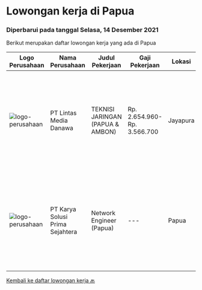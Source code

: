
  # Lowongan kerja di Papua

  ### Diperbarui pada tanggal Selasa, 14 Desember 2021

  Berikut merupakan daftar lowongan kerja yang ada di Papua

  |Logo Perusahaan | Nama Perusahaan | Judul Pekerjaan | Gaji Pekerjaan | Lokasi | Deskripsi | Tanggal diunggah | Pranala |
  | -------------- | --------------- | --------------- | --------- | --------- | -------------- | ------- | ----------- |
  |![logo-perusahaan](https://image-service-cdn.seek.com.au/4cc5b4edd8a09fb41741a122f57ee79a81b9a89e/ee4dce1061f3f616224767ad58cb2fc751b8d2dc)|PT Lintas Media Danawa|TEKNISI JARINGAN (PAPUA & AMBON)|Rp. 2.654.960-Rp. 3.566.700|Jayapura|Kualifikasi: Usia maksimum saat melamar adalah 26 tahun Lulusan SMK/D3/S1 (Teknik elektro, informatika, ilmu computer) dan sejenisnya Minimal memiliki...|Rabu, 08 Desember 2021|https://www.jobstreet.co.id/id/job/teknisi-jaringan-papua-ambon-3705083?token=0~5f335e48-3dcf-48ee-9f40-56cb154b69f3&sectionRank=1&jobId=jobstreet-id-job-3705083|
|![logo-perusahaan](https://image-service-cdn.seek.com.au/bb0f2c313297f2db3d497466b95d7da85644edc0/ee4dce1061f3f616224767ad58cb2fc751b8d2dc)|PT Karya Solusi Prima Sejahtera|Network Engineer (Papua)|---|Papua|Kualifikasi: Usia maksimal 35 tahun Pendidikan minimal D3/S1 jurusan Teknik Telekomunikasi Memahami konsep OSI layer &amp; protokol komunikasi data...|Sabtu, 04 Desember 2021|https://www.jobstreet.co.id/id/job/network-engineer-papua-3701543?token=0~5f335e48-3dcf-48ee-9f40-56cb154b69f3&sectionRank=2&jobId=jobstreet-id-job-3701543|


  [Kembali ke daftar lowongan kerja 🔙](../README.md#daftar-lowongan-kerja)
  